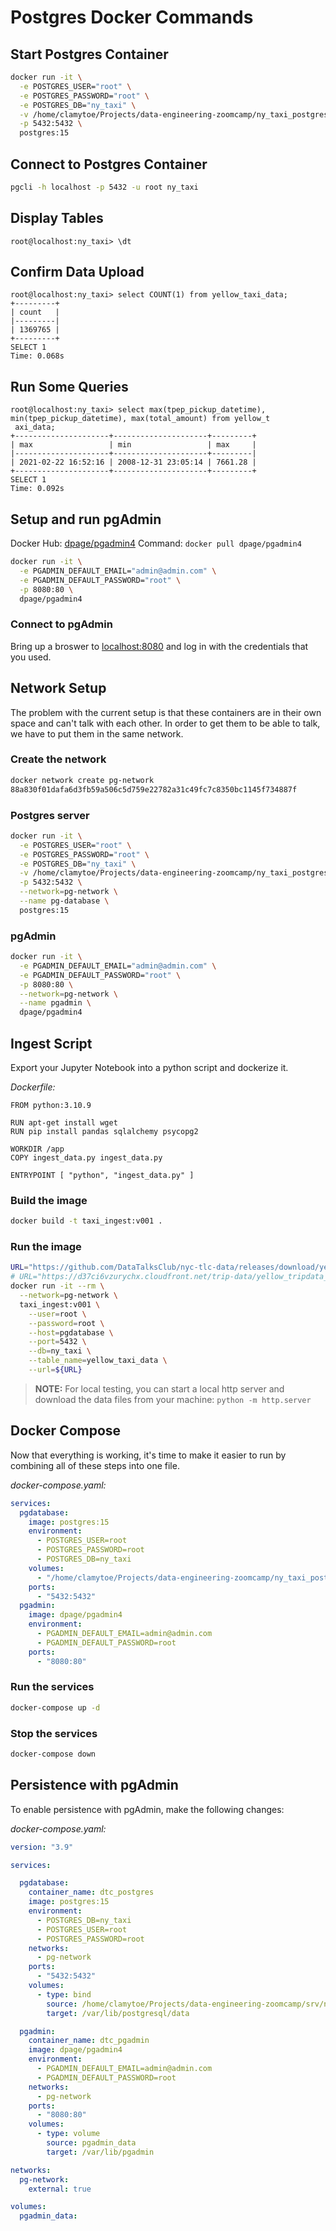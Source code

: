 # Postgres Docker Commands

## Start Postgres Container

```bash
docker run -it \
  -e POSTGRES_USER="root" \
  -e POSTGRES_PASSWORD="root" \
  -e POSTGRES_DB="ny_taxi" \
  -v /home/clamytoe/Projects/data-engineering-zoomcamp/ny_taxi_postgres_data:/var/lib/postgresql/data \
  -p 5432:5432 \
  postgres:15
```

## Connect to Postgres Container

```bash
pgcli -h localhost -p 5432 -u root ny_taxi
```

## Display Tables

```pgcli
root@localhost:ny_taxi> \dt
```

## Confirm Data Upload

```pgcli
root@localhost:ny_taxi> select COUNT(1) from yellow_taxi_data;
+---------+
| count   |
|---------|
| 1369765 |
+---------+
SELECT 1
Time: 0.068s
```

## Run Some Queries

```pgcli
root@localhost:ny_taxi> select max(tpep_pickup_datetime), min(tpep_pickup_datetime), max(total_amount) from yellow_t
 axi_data;
+---------------------+---------------------+---------+
| max                 | min                 | max     |
|---------------------+---------------------+---------|
| 2021-02-22 16:52:16 | 2008-12-31 23:05:14 | 7661.28 |
+---------------------+---------------------+---------+
SELECT 1
Time: 0.092s
```

## Setup and run pgAdmin

Docker Hub: [dpage/pgadmin4](https://hub.docker.com/r/dpage/pgadmin4)
Command: `docker pull dpage/pgadmin4`

```bash
docker run -it \
  -e PGADMIN_DEFAULT_EMAIL="admin@admin.com" \
  -e PGADMIN_DEFAULT_PASSWORD="root" \
  -p 8080:80 \
  dpage/pgadmin4
```

### Connect to pgAdmin

Bring up a broswer to [localhost:8080](http://localhost:8080) and log in with the credentials that you used.

## Network Setup

The problem with the current setup is that these containers are in their own space and can't talk with each other.
In order to get them to be able to talk, we have to put them in the same network.

### Create the network

```bash
docker network create pg-network
88a830f01dafa6d3fb59a506c5d759e22782a31c49fc7c8350bc1145f734887f
```

### Postgres server

```bash
docker run -it \
  -e POSTGRES_USER="root" \
  -e POSTGRES_PASSWORD="root" \
  -e POSTGRES_DB="ny_taxi" \
  -v /home/clamytoe/Projects/data-engineering-zoomcamp/ny_taxi_postgres_data:/var/lib/postgresql/data \
  -p 5432:5432 \
  --network=pg-network \
  --name pg-database \
  postgres:15
  ```

### pgAdmin

```bash
docker run -it \
  -e PGADMIN_DEFAULT_EMAIL="admin@admin.com" \
  -e PGADMIN_DEFAULT_PASSWORD="root" \
  -p 8080:80 \
  --network=pg-network \
  --name pgadmin \
  dpage/pgadmin4
```

## Ingest Script

Export your Jupyter Notebook into a python script and dockerize it.

*Dockerfile:*

```docker
FROM python:3.10.9

RUN apt-get install wget
RUN pip install pandas sqlalchemy psycopg2

WORKDIR /app
COPY ingest_data.py ingest_data.py 

ENTRYPOINT [ "python", "ingest_data.py" ]
```

### Build the image

```bash
docker build -t taxi_ingest:v001 .
```

### Run the image

```bash
URL="https://github.com/DataTalksClub/nyc-tlc-data/releases/download/yellow/yellow_tripdata_2021-01.csv.gz"
# URL="https://d37ci6vzurychx.cloudfront.net/trip-data/yellow_tripdata_2021-01.parquet"
docker run -it --rm \
  --network=pg-network \
  taxi_ingest:v001 \
    --user=root \
    --password=root \
    --host=pgdatabase \
    --port=5432 \
    --db=ny_taxi \
    --table_name=yellow_taxi_data \
    --url=${URL}
```

> **NOTE:** For local testing, you can start a local http server and download the data files from your machine: `python -m http.server`

## Docker Compose

Now that everything is working, it's time to make it easier to run by combining all of these steps into one file.

*docker-compose.yaml:*

```yaml
services:
  pgdatabase:
    image: postgres:15
    environment:
      - POSTGRES_USER=root
      - POSTGRES_PASSWORD=root
      - POSTGRES_DB=ny_taxi
    volumes:
      - "/home/clamytoe/Projects/data-engineering-zoomcamp/ny_taxi_postgres_data:/var/lib/postgresql/data:rw"
    ports:
      - "5432:5432"
  pgadmin:
    image: dpage/pgadmin4
    environment:
      - PGADMIN_DEFAULT_EMAIL=admin@admin.com
      - PGADMIN_DEFAULT_PASSWORD=root
    ports:
      - "8080:80"
```

### Run the services

```bash
docker-compose up -d
```

### Stop the services

```bash
docker-compose down
```

## Persistence with pgAdmin

To enable persistence with pgAdmin, make the following changes:

*docker-compose.yaml:*

```yaml
version: "3.9"

services:

  pgdatabase:
    container_name: dtc_postgres
    image: postgres:15
    environment:
      - POSTGRES_DB=ny_taxi
      - POSTGRES_USER=root
      - POSTGRES_PASSWORD=root
    networks:
      - pg-network
    ports:
      - "5432:5432"
    volumes:
      - type: bind
        source: /home/clamytoe/Projects/data-engineering-zoomcamp/srv/ny_taxi_postgres_data
        target: /var/lib/postgresql/data

  pgadmin:
    container_name: dtc_pgadmin
    image: dpage/pgadmin4
    environment:
      - PGADMIN_DEFAULT_EMAIL=admin@admin.com
      - PGADMIN_DEFAULT_PASSWORD=root
    networks:
      - pg-network
    ports:
      - "8080:80"
    volumes:
      - type: volume
        source: pgadmin_data
        target: /var/lib/pgadmin

networks:
  pg-network:
    external: true

volumes:
  pgadmin_data:
```
